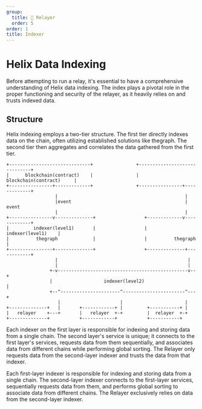 ```yaml
---
group:
  title: 🔹 Relayer
  order: 5
order: 1
title: Indexer
---
```


# Helix Data Indexing

Before attempting to run a relay, it's essential to have a comprehensive understanding of Helix data indexing. The index plays a pivotal role in the proper functioning and security of the relayer, as it heavily relies on and trusts indexed data.

## Structure

Helix indexing employs a two-tier structure. The first tier directly indexes data on the chain, often utilizing established solutions like thegraph. The second tier then aggregates and correlates the data gathered from the first tier.

```
+------------------------------+                +------------------------------+
|      blockchain(contract)    |                |     blockchain(contract)     |
+----------------+-------------+                +----------------+-------------+
                  |                                               |
                  |event                                          | event
                  |                                               |
+----------------v--------------+                  +-------------v-------------+
|         indexer(level1)       |                  |        indexer(level1)    |
|          thegraph             |                  |          thegraph         |
+----------------+--------------+                  +--------------+------------+
                  |                                                |
                  |                                                |
                +-v------------------------------------------------v--+
                |                   indexer(level2)                   |
                +--^----------------------^-----------------------^---+
                   |                      |                       |
+--------------+   |       +------------+ |         +-----------+ |
|   relayer    +---+       |   relayer  +-+         |  relayer  +-+
+--------------+           +------------+           +-----------+
```

Each indexer on the first layer is responsible for indexing and storing data from a single chain. The second layer's service is unique; it connects to the first layer's services, requests data from them sequentially, and associates data from different chains while performing global sorting. The Relayer only requests data from the second-layer indexer and trusts the data from that indexer.

Each first-layer indexer is responsible for indexing and storing data from a single chain. The second-layer indexer connects to the first-layer services, sequentially requests data from them, and performs global sorting to associate data from different chains. The Relayer exclusively relies on data from the second-layer indexer.
